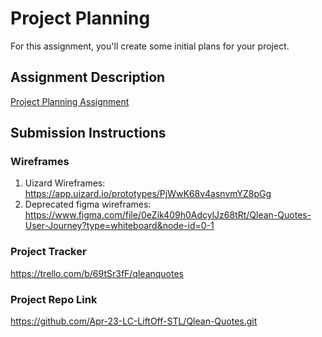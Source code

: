 # Project Planning
For this assignment, you'll create some initial plans for your project.

## Assignment Description
[Project Planning Assignment](https://education.launchcode.org/liftoff/modules/assignments/project-planning)

## Submission Instructions

### Wireframes

1. Uizard Wireframes: https://app.uizard.io/prototypes/PjWwK68v4asnvmYZ8pGg
2. Deprecated figma wireframes: https://www.figma.com/file/0eZik409h0AdcylJz68tRt/Qlean-Quotes-User-Journey?type=whiteboard&node-id=0-1

### Project Tracker

https://trello.com/b/69tSr3fF/qleanquotes

### Project Repo Link

https://github.com/Apr-23-LC-LiftOff-STL/Qlean-Quotes.git